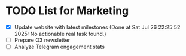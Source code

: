 # TODO List for Marketing

- [x] Update website with latest milestones  (Done at Sat Jul 26 22:25:52 2025: No actionable real task found.)
- [ ] Prepare Q3 newsletter
- [ ] Analyze Telegram engagement stats
